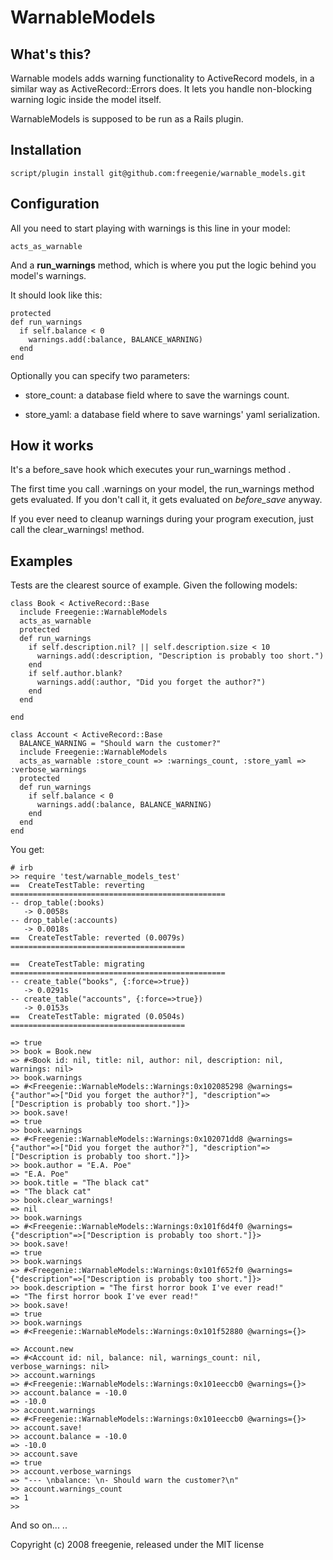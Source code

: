 WarnableModels
==============================

What's this? 
-------------

Warnable models adds warning functionality to ActiveRecord models, in a similar way as ActiveRecord::Errors does.
It lets you handle non-blocking warning logic inside the model itself.

WarnableModels is supposed to be run as a Rails plugin. 

Installation
------------

    script/plugin install git@github.com:freegenie/warnable_models.git


Configuration
-------------

All you need to start playing with warnings is this line in your model:

    acts_as_warnable

And a **run_warnings** method, which is where you put the logic behind you model's warnings. 

It should look like this: 

    protected 
    def run_warnings 
      if self.balance < 0 
        warnings.add(:balance, BALANCE_WARNING)
      end
    end


Optionally you can specify two parameters:

 * store_count: 
    a database field where to save the warnings count.
    
 * store_yaml:
   a database field where to save warnings' yaml serialization.

How it works
---------------------

It's a before\_save hook which executes your run\_warnings method . 

The first time you call .warnings on your model, the run\_warnings method gets evaluated. If you don't call it, it gets evaluated on _before\_save_ anyway. 

If you ever need to cleanup warnings during your program execution, just call the clear\_warnings! method. 


Examples
--------

Tests are the clearest source of example. Given the following models:

    class Book < ActiveRecord::Base  
      include Freegenie::WarnableModels  
      acts_as_warnable    
      protected  
      def run_warnings        
        if self.description.nil? || self.description.size < 10 
          warnings.add(:description, "Description is probably too short.")
        end
        if self.author.blank? 
          warnings.add(:author, "Did you forget the author?")
        end
      end
  
    end

    class Account < ActiveRecord::Base 
      BALANCE_WARNING = "Should warn the customer?"
      include Freegenie::WarnableModels
      acts_as_warnable :store_count => :warnings_count, :store_yaml => :verbose_warnings
      protected 
      def run_warnings 
        if self.balance < 0 
          warnings.add(:balance, BALANCE_WARNING)
        end
      end  
    end


You get: 

    # irb 
    >> require 'test/warnable_models_test' 
    ==  CreateTestTable: reverting ================================================
    -- drop_table(:books)
       -> 0.0058s
    -- drop_table(:accounts)
       -> 0.0018s
    ==  CreateTestTable: reverted (0.0079s) =======================================

    ==  CreateTestTable: migrating ================================================
    -- create_table("books", {:force=>true})
       -> 0.0291s
    -- create_table("accounts", {:force=>true})
       -> 0.0153s
    ==  CreateTestTable: migrated (0.0504s) =======================================

    => true
    >> book = Book.new 
    => #<Book id: nil, title: nil, author: nil, description: nil, warnings: nil>
    >> book.warnings 
    => #<Freegenie::WarnableModels::Warnings:0x102085298 @warnings={"author"=>["Did you forget the author?"], "description"=>["Description is probably too short."]}>
    >> book.save!
    => true
    >> book.warnings
    => #<Freegenie::WarnableModels::Warnings:0x102071dd8 @warnings={"author"=>["Did you forget the author?"], "description"=>["Description is probably too short."]}>
    >> book.author = "E.A. Poe" 
    => "E.A. Poe"
    >> book.title = "The black cat" 
    => "The black cat"
    >> book.clear_warnings! 
    => nil
    >> book.warnings
    => #<Freegenie::WarnableModels::Warnings:0x101f6d4f0 @warnings={"description"=>["Description is probably too short."]}>
    >> book.save!
    => true
    >> book.warnings
    => #<Freegenie::WarnableModels::Warnings:0x101f652f0 @warnings={"description"=>["Description is probably too short."]}>
    >> book.description = "The first horror book I've ever read!"
    => "The first horror book I've ever read!"
    >> book.save!
    => true
    >> book.warnings
    => #<Freegenie::WarnableModels::Warnings:0x101f52880 @warnings={}>

    => Account.new 
    => #<Account id: nil, balance: nil, warnings_count: nil, verbose_warnings: nil>
    >> account.warnings 
    => #<Freegenie::WarnableModels::Warnings:0x101eeccb0 @warnings={}>
    >> account.balance = -10.0
    => -10.0
    >> account.warnings 
    => #<Freegenie::WarnableModels::Warnings:0x101eeccb0 @warnings={}>
    >> account.save!
    >> account.balance = -10.0
    => -10.0
    >> account.save 
    => true
    >> account.verbose_warnings
    => "--- \nbalance: \n- Should warn the customer?\n"
    >> account.warnings_count 
    => 1
    >> 
    
And so on... ..

Copyright (c) 2008 freegenie, released under the MIT license
